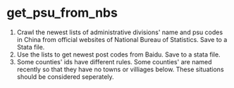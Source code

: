# get_psu_from_nbs
1. Crawl the newest lists of administrative divisions' name and psu codes in China from official websites of National Bureau of Statistics. Save to a Stata file.
2. Use the lists to get newest post codes from Baidu. Save to a stata file.
3. Some counties' ids have different rules. Some counties' are named recently so that they have no towns or villiages below. These situations should be considered seperately.
